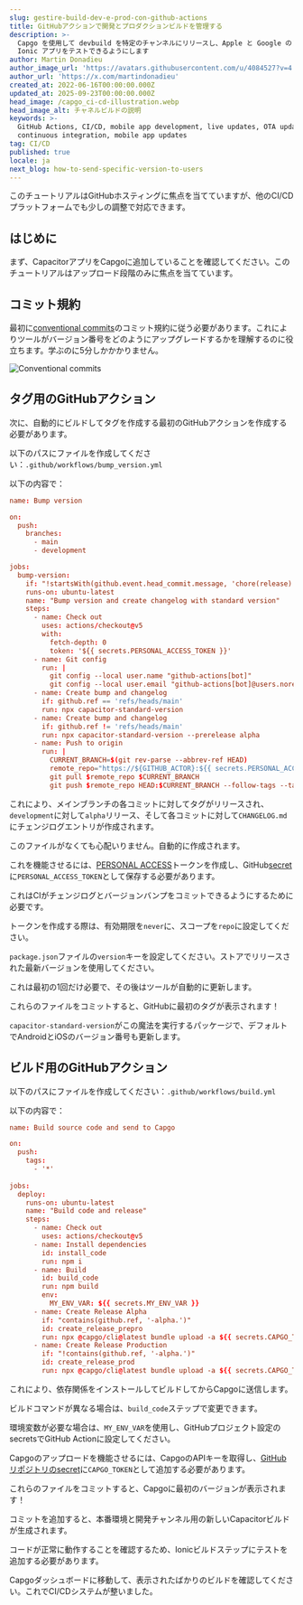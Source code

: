 ```yaml
---
slug: gestire-build-dev-e-prod-con-github-actions
title: GitHubアクションで開発とプロダクションビルドを管理する
description: >-
  Capgo を使用して devbuild を特定のチャンネルにリリースし、Apple と Google のレビューを待たずに、チームが Capacitor
  Ionic アプリをテストできるようにします
author: Martin Donadieu
author_image_url: 'https://avatars.githubusercontent.com/u/4084527?v=4'
author_url: 'https://x.com/martindonadieu'
created_at: 2022-06-16T00:00:00.000Z
updated_at: 2025-09-23T00:00:00.000Z
head_image: /capgo_ci-cd-illustration.webp
head_image_alt: チャネルビルドの説明
keywords: >-
  GitHub Actions, CI/CD, mobile app development, live updates, OTA updates,
  continuous integration, mobile app updates
tag: CI/CD
published: true
locale: ja
next_blog: how-to-send-specific-version-to-users
---
```

このチュートリアルはGitHubホスティングに焦点を当てていますが、他のCI/CDプラットフォームでも少しの調整で対応できます。

## はじめに

まず、CapacitorアプリをCapgoに追加していることを確認してください。このチュートリアルはアップロード段階のみに焦点を当てています。

## コミット規約

最初に[conventional commits](https://www.conventionalcommits.org/en/v1.0.0/)のコミット規約に従う必要があります。これによりツールがバージョン番号をどのようにアップグレードするかを理解するのに役立ちます。学ぶのに5分しかかかりません。

![Conventional commits](/conventional_commits.webp)

## タグ用のGitHubアクション

次に、自動的にビルドしてタグを作成する最初のGitHubアクションを作成する必要があります。

以下のパスにファイルを作成してください：`.github/workflows/bump_version.yml`

以下の内容で：

```toml
name: Bump version

on:
  push:
    branches:
      - main
      - development

jobs:
  bump-version:
    if: "!startsWith(github.event.head_commit.message, 'chore(release):')"
    runs-on: ubuntu-latest
    name: "Bump version and create changelog with standard version"
    steps:
      - name: Check out
        uses: actions/checkout@v5
        with:
          fetch-depth: 0
          token: '${{ secrets.PERSONAL_ACCESS_TOKEN }}'
      - name: Git config
        run: |
          git config --local user.name "github-actions[bot]"
          git config --local user.email "github-actions[bot]@users.noreply.github.com"
      - name: Create bump and changelog
        if: github.ref == 'refs/heads/main'
        run: npx capacitor-standard-version
      - name: Create bump and changelog
        if: github.ref != 'refs/heads/main'
        run: npx capacitor-standard-version --prerelease alpha
      - name: Push to origin
        run: |
          CURRENT_BRANCH=$(git rev-parse --abbrev-ref HEAD)
          remote_repo="https://${GITHUB_ACTOR}:${{ secrets.PERSONAL_ACCESS_TOKEN }}@github.com/${GITHUB_REPOSITORY}.git"
          git pull $remote_repo $CURRENT_BRANCH
          git push $remote_repo HEAD:$CURRENT_BRANCH --follow-tags --tags

```

これにより、メインブランチの各コミットに対してタグがリリースされ、`development`に対して`alpha`リリース、そして各コミットに対して`CHANGELOG.md`にチェンジログエントリが作成されます。

このファイルがなくても心配いりません。自動的に作成されます。

これを機能させるには、[PERSONAL ACCESS](https://docs.github.com/en/authentication/keeping-your-account-and-data-secure/creating-a-personal-access-token/)トークンを作成し、GitHub[secret](https://docs.github.com/en/actions/security-guides/encrypted-secrets "GitHub secrets")に`PERSONAL_ACCESS_TOKEN`として保存する必要があります。

これはCIがチェンジログとバージョンバンプをコミットできるようにするために必要です。

トークンを作成する際は、有効期限を`never`に、スコープを`repo`に設定してください。

`package.json`ファイルの`version`キーを設定してください。ストアでリリースされた最新バージョンを使用してください。

これは最初の1回だけ必要で、その後はツールが自動的に更新します。

これらのファイルをコミットすると、GitHubに最初のタグが表示されます！

`capacitor-standard-version`がこの魔法を実行するパッケージで、デフォルトでAndroidとiOSのバージョン番号も更新します。

## ビルド用のGitHubアクション

以下のパスにファイルを作成してください：`.github/workflows/build.yml`

以下の内容で：

```toml
name: Build source code and send to Capgo

on:
  push:
    tags:
      - '*'
      
jobs:
  deploy:
    runs-on: ubuntu-latest
    name: "Build code and release"
    steps:
      - name: Check out
        uses: actions/checkout@v5
      - name: Install dependencies
        id: install_code
        run: npm i
      - name: Build
        id: build_code
        run: npm build
        env:
          MY_ENV_VAR: ${{ secrets.MY_ENV_VAR }}
      - name: Create Release Alpha
        if: "contains(github.ref, '-alpha.')"
        id: create_release_prepro
        run: npx @capgo/cli@latest bundle upload -a ${{ secrets.CAPGO_TOKEN }} -c development
      - name: Create Release Production
        if: "!contains(github.ref, '-alpha.')"
        id: create_release_prod
        run: npx @capgo/cli@latest bundle upload -a ${{ secrets.CAPGO_TOKEN }} -c production
```

これにより、依存関係をインストールしてビルドしてからCapgoに送信します。

ビルドコマンドが異なる場合は、`build_code`ステップで変更できます。

環境変数が必要な場合は、`MY_ENV_VAR`を使用し、GitHubプロジェクト設定のsecretsでGitHub Actionに設定してください。

Capgoのアップロードを機能させるには、CapgoのAPIキーを取得し、[GitHubリポジトリのsecret](https://docs.github.com/en/actions/security-guides/encrypted-secrets/)に`CAPGO_TOKEN`として追加する必要があります。

これらのファイルをコミットすると、Capgoに最初のバージョンが表示されます！

コミットを追加すると、本番環境と開発チャンネル用の新しいCapacitorビルドが生成されます。

コードが正常に動作することを確認するため、Ionicビルドステップにテストを追加する必要があります。

Capgoダッシュボードに移動して、表示されたばかりのビルドを確認してください。これでCI/CDシステムが整いました。
